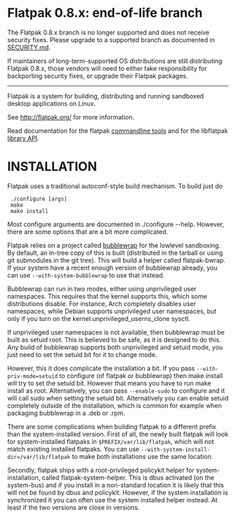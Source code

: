 # Flatpak 0.8.x: end-of-life branch

The Flatpak 0.8.x branch is no longer supported and does not receive
security fixes.
Please upgrade to a supported branch as documented in
[SECURITY.md](https://github.com/flatpak/flatpak/blob/main/SECURITY.md).

If maintainers of long-term-supported OS distributions are still
distributing Flatpak 0.8.x, those vendors will need to either take
responsibility for backporting security fixes, or upgrade their Flatpak
packages.

---

Flatpak is a system for building, distributing and running sandboxed
desktop applications on Linux.

See http://flatpak.org/ for more information.

Read documentation for the flatpak [commandline tools](http://flatpak.github.io/flatpak/flatpak-docs.html) and for the libflatpak [library API](http://flatpak.github.io/flatpak/reference/html/index.html).

# INSTALLATION

Flatpak uses a traditional autoconf-style build mechanism. To build just do
```
 ./configure [args]
 make
 make install
```

Most configure arguments are documented in ./configure --help. However, there
are some options that are a bit more complicated.

Flatpak relies on a project called
[bubblewrap](https://github.com/projectatomic/bubblewrap) for the
lowlevel sandboxing.  By default, an in-tree copy of this is built
(distributed in the tarball or using git submodules in the git
tree). This will build a helper called flatpak-bwrap. If your system
have a recent enough version of bubblewrap already, you can use
`--with-system-bubblewrap` to use that instead.

Bubblewrap can run in two modes, either using unprivileged user
namespaces. This requires that the kernel supports this, which some
distributions disable. For instance, Arch completely disables user
namespaces, while Debian supports unprivileged user namespaces, but
only if you turn on the kernel.unprivileged_userns_clone sysctl.

If unprivileged user namespaces is not available, then bubblewrap must
be built as setuid root. This is believed to be safe, as it is
designed to do this. Any build of bubblewrap supports both
unprivileged and setuid mode, you just need to set the setuid bit for
it to change mode.

However, this it does complicate the installation a bit. If you pass
`--with-priv-mode=setuid` to configure (of flatpak or bubblewrap) then
make install will try to set the setuid bit. However that means you
have to run make install as root. Alternatively, you can pass
`--enable-sudo` to configure and it will call sudo when setting the
setuid bit. Alternatively you can enable setuid completely outside of
the installation, which is common for example when packaging bubblewrap
in a .deb or .rpm.

There are some complications when building flatpak to a different
prefix than the system-installed version. First of all, the newly
built flatpak will look for system-installed flatpaks in
`$PREFIX/var/lib/flatpak`, which will not match existing installed
flatpaks. You can use `--with-system-install-dir=/var/lib/flatpak`
to make both installations use the same location.

Secondly, flatpak ships with a root-privileged policykit helper for
system-installation, called flatpak-system-helper. This is dbus
activated (on the system-bus) and if you install in a non-standard
location it is likely that this will not be found by dbus and
policykit. However, if the system installation is synchronized it
you can often use the system installed helper instead. At least
if the two versions are close in versions.
